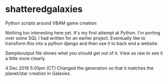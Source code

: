 # shatteredgalaxies
Python scripts around VBAM game creation

Nothing too interesting here yet.  It's my first attempt at Python.  I'm porting over some SQL I had written for an earlier project.  Eventually like to transform this into a python django and then use it to back end a website.

Sampleoutput file shows what you should get out of it.  View as raw to see it a little more clearly.

4 Dec 2016 5:01pm (CT)  Changed the generation so that it matches the planet/star creation in Galaxies.
